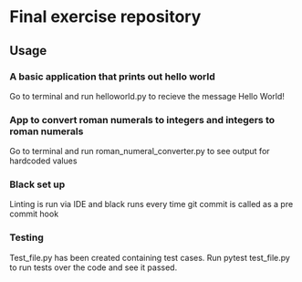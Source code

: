 <h1>Final exercise repository</h1>

<h2>Usage</h2>

<h3>A basic application that prints out hello world</h3>
<p>Go to terminal and run helloworld.py to recieve the message Hello World!</p>

<h3>App to convert roman numerals to integers and integers to roman numerals</h3>
<p>Go to terminal and run roman_numeral_converter.py to see output for hardcoded values</p>

<h3>Black set up</h3>
<p>Linting is run via IDE and black runs every time git commit is called as a pre commit hook</p>

<h3>Testing</h3>
<p>Test_file.py has been created containing test cases. Run pytest test_file.py to run tests over the code and see it passed.</p>